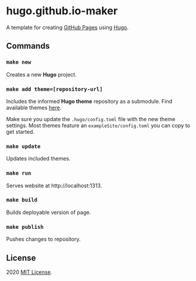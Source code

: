 # hugo.github.io-maker
A template for creating [GitHub Pages](https://pages.github.com/) using [Hugo](https://gohugo.io/).

## Commands

### `make new`                    
Creates a new **Hugo** project.

### `make add theme=[repository-url]`
Includes the informed **Hugo theme** repository as a submodule. Find available themes [here](https://themes.gohugo.io/). 

Make sure you update the `.hugo/config.toml` file with the new theme settings. Most themes feature an `exampleSite/config.toml` you can copy to get started.

### `make update`                    
Updates included themes.

### `make run`
Serves website at http://localhost:1313.

### `make build`                    
Builds deployable version of page.

### `make publish`                    
Pushes changes to repository.

## License

2020 [MIT License](LICENSE).
